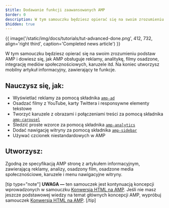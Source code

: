 ```yaml
---
$title: Dodawanie funkcji zaawansowanych AMP
$order: 0
description: W tym samouczku będziesz opierać się na swoim zrozumieniu podstaw AMP i dowiesz się, jak AMP obsługuje reklamy, analitykę, filmy osadzone, integrację mediów społecznościowych, karuzele itd.
$hidden: true
---
```


{{ image('/static/img/docs/tutorials/tut-advanced-done.png', 412, 732, align='right third', caption='Completed news article') }}

W tym samouczku będziesz opierać się na swoim zrozumieniu podstaw AMP i dowiesz się, jak AMP obsługuje reklamy, analitykę, filmy osadzone, integrację mediów społecznościowych, karuzele itd. Na koniec utworzysz mobilny artykuł informacyjny, zawierający te funkcje.

## Nauczysz się, jak:

- Wyświetlać reklamy za pomocą składnika [`amp-ad`](../../../../documentation/components/reference/amp-ad.md)
- Osadzać filmy z YouTube, karty Twittera i responsywne elementy tekstowe
- Tworzyć karuzele z obrazami i połączeniami treści za pomocą składnika [`amp-carousel`](../../../../documentation/components/reference/amp-carousel.md)
- Śledzić proste wzorce za pomocą składnika [`amp-analytics`](../../../../documentation/components/reference/amp-analytics.md)
- Dodać nawigację witryny za pomocą składnika [`amp-sidebar`](../../../../documentation/components/reference/amp-sidebar.md)
- Używać czcionek niestandardowych w AMP

## Utworzysz:

Zgodną ze specyfikacją AMP stronę z artykułem informacyjnym, zawierającą reklamy, analizy, osadzony film, osadzone media społecznościowe, karuzele i menu nawigacyjne witryny.

[tip type="note"] **UWAGA —** ten samouczek jest kontynuacją koncepcji wprowadzonych w samouczku [Konwersja HTML na AMP](../../../../documentation/guides-and-tutorials/start/converting/index.md). Jeśli nie masz jeszcze podstawowej wiedzy na temat głównych koncepcji AMP, wypróbuj samouczek [Konwersja HTML na AMP](../../../../documentation/guides-and-tutorials/start/converting/index.md). [/tip]

